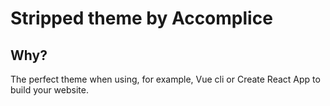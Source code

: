 # Stripped theme by Accomplice
## Why?
The perfect theme when using, for example, Vue cli or Create React App to build your website. 

